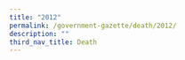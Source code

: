 ```yaml
---
title: "2012"
permalink: /government-gazette/death/2012/
description: ""
third_nav_title: Death
---
```

